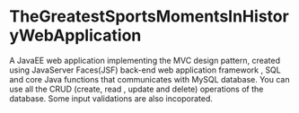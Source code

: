 # TheGreatestSportsMomentsInHistoryWebApplication
A JavaEE web application implementing the MVC design pattern, created using JavaServer Faces(JSF) back-end web application framework , SQL and core Java functions that communicates with MySQL database. You can use all the CRUD (create, read , update and delete) operations of the database. Some input validations are also incoporated.
